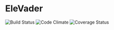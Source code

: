 # EleVader

![Build Status](https://codeship.com/projects/29e51640-dcbb-0133-3a62-760a1f8f56cd/status?branch=master)
![Code Climate](https://codeclimate.com/github/filipemir/elevader.png)
![Coverage Status](https://coveralls.io/repos/filipemir/elevader/badge.png)